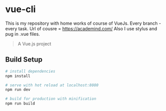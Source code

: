 # vue-cli
This is my repository with home works of course of VueJs.
Every branch - every task.
Url of cousre = https://academind.com/
Also I use stylus and pug in .vue files.
 
> A Vue.js project

## Build Setup

``` bash
# install dependencies
npm install

# serve with hot reload at localhost:8080
npm run dev

# build for production with minification
npm run build
```


